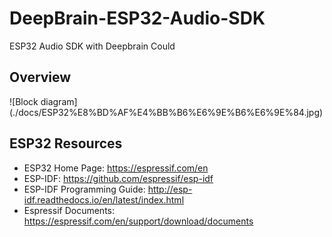 # DeepBrain-ESP32-Audio-SDK
ESP32 Audio SDK with Deepbrain Could

## Overview

![Block diagram] (./docs/ESP32%E8%BD%AF%E4%BB%B6%E6%9E%B6%E6%9E%84.jpg) 

## ESP32 Resources

- ESP32 Home Page: https://espressif.com/en
- ESP-IDF: https://github.com/espressif/esp-idf
- ESP-IDF Programming Guide: http://esp-idf.readthedocs.io/en/latest/index.html
- Espressif Documents: https://espressif.com/en/support/download/documents
